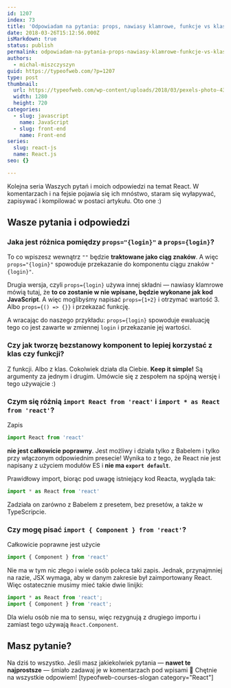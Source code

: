```yaml
---
id: 1207
index: 73
title: 'Odpowiadam na pytania: props, nawiasy klamrowe, funkcje vs klasy, import react'
date: 2018-03-26T15:12:56.000Z
isMarkdown: true
status: publish
permalink: odpowiadam-na-pytania-props-nawiasy-klamrowe-funkcje-vs-klasy-import-react
authors:
  - michal-miszczyszyn
guid: https://typeofweb.com/?p=1207
type: post
thumbnail:
  url: https://typeofweb.com/wp-content/uploads/2018/03/pexels-photo-433108.jpeg
  width: 1280
  height: 720
categories:
  - slug: javascript
    name: JavaScript
  - slug: front-end
    name: Front-end
series:
  slug: react-js
  name: React.js
seo: {}

---
```

Kolejna seria Waszych pytań i moich odpowiedzi na temat React. W komentarzach i na fejsie pojawia się ich mnóstwo, staram się wyłapywać, zapisywać i kompilować w postaci artykułu. Oto one :)

## Wasze pytania i odpowiedzi

### Jaka jest różnica pomiędzy `props="{login}"` a `props={login}`?
To co wpiszesz wewnątrz `""` będzie **traktowane jako ciąg znaków**. A więc `props="{login}"` spowoduje przekazanie do komponentu ciągu znaków `"{login}"`.

Drugia wersja, czyli `props={login}` używa innej składni — nawiasy klamrowe mówią tutaj, że **to co zostanie w nie wpisane, będzie wykonane jak kod JavaScript**. A więc moglibyśmy napisać `props={1+2}` i otrzymać wartość 3. Albo `props={() => {}}` i przekazać funkcję.

A wracając do naszego przykładu: `props={login}` spowoduje ewaluację tego co jest zawarte w zmiennej `login` i przekazanie jej wartości.

### Czy jak tworzę bezstanowy komponent to lepiej korzystać z klas czy funkcji?
Z funkcji. Albo z klas. Cokolwiek działa dla Ciebie. **Keep it simple!**
Są argumenty za jednym i drugim. Umówcie się z zespołem na spójną wersję i tego używajcie :)

### Czym się różnią `import React from 'react'` i `import * as React from 'react'`?

Zapis

```javascript
import React from 'react'
```

**nie jest całkowicie poprawny**. Jest możliwy i działa tylko z Babelem i tylko przy włączonym odpowiednim presecie! Wynika to z tego, że React nie jest napisany z użyciem modułów ES i **nie ma `export default`**.

Prawidłowy import, biorąc pod uwagę istniejący kod Reacta, wygląda tak:

```javascript
import * as React from 'react'
```

Zadziała on zarówno z Babelem z presetem, bez presetów, a także w TypeScripcie.

### Czy mogę pisać `import { Component } from 'react'`?

Całkowicie poprawne jest użycie

```javascript
import { Component } from 'react'
```

Nie ma w tym nic złego i wiele osób poleca taki zapis. Jednak, przynajmniej na razie, JSX wymaga, aby w danym zakresie był zaimportowany React. Więc ostatecznie musimy mieć takie dwie linijki:

```javascript
import * as React from 'react';
import { Component } from 'react';
```

Dla wielu osób nie ma to sensu, więc rezygnują z drugiego importu i zamiast tego używają `React.Component`.

## Masz pytanie?

Na dziś to wszystko. Jeśli masz jakiekolwiek pytania — **nawet te najprostsze** — śmiało zadawaj je w komentarzach pod wpisami 🙂 Chętnie na wszystkie odpowiem! [typeofweb-courses-slogan category="React"]
